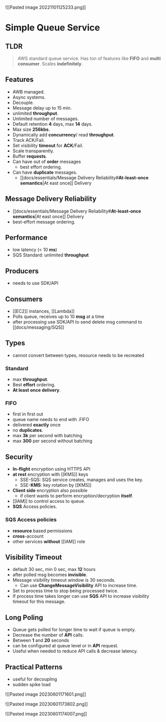 ![[Pasted image 20221101125233.png]]
# Simple Queue Service

## TLDR
>AWS standard queue service. Has ton of features like **FIFO** and **multi** **consumer**. Scales **indefinitely**.

## Features
- AWB managed.
- Async systems.
- Decouple.
- Message delay up to 15 min.
- unlimited **throughput**.
- Unlimited number of messages.
- Default retention **4** days, max **14** days.
- Max size **256kbs**.
- Dynamically add **concurrency**/ read **throughput**.
- Track ACK/Fail.
- Set visibility **timeout** for **ACK**/Fail.
- Scale transparently.
- Buffer **requests**.
- Can have out of **order** messages 
	-  best effort ordering.
- Can have **duplicate** messages.
	-  [[docs/essentials/Message Delivery Reliability#**At-least-once semantics**|At east once]] Delivery

## Message Delivery Reliability
-  [[docs/essentials/Message Delivery Reliability#**At-least-once semantics**|At east once]] Delivery
- best-effort message ordering.

## Performance
- low latency (< 10 **ms**)
- SQS Standard: unlimited **throughput** 

## Producers
- needs to use SDK/API

## Consumers
- [[EC2]] instances, [[Lambda]] 
- Polls queue, receives up to 10 **msg** at a time
- after processing use SDK/API to send delete msg command to [[docs/messaging/SQS]]

## Types
- cannot convert between types, resource needs to be recreated

### Standard
- max **throughput**.
- Best **effort** ordering.
- **At least once delivery**.

### FIFO
- first in first out
- queue name needs to end with .FIFO
- delivered **exactly** once
- no **duplicates**.
- max **3k** per second with batching
- max **300** per second without batching

## Security
- **In-flight** encryption using HTTPS API 
- **at rest** encryption with [[KMS]] keys
	- SSE-SQS: SQS service creates, manages and uses the key.
	- SSE-**KMS**: key rotation by [[KMS]]
- **Client side** encryption also possible
	- if client wants to perform encryption/decryption **itself**.
- [[IAM]] to control access to queue.
- **SQS** Access policies.

### SQS Access policies
- **resource** based permissions
- **cross**-account
- other services **without** [[IAM]] role

## Visibility Timeout
- default 30 sec, min 0 sec, max **12** hours
- after polled msg becomes **invisible**.
- Message visibility timeout window is 30 seconds.
	- Can use **ChangeMessageVisibility** API to increase time.
- Set to process time to stop being processed twice.
- If process time takes longer can use **SQS** API to increase visibility timeout for this message.

## Long Poling
- Queue gets polled for longer time to wait if queue is empty.
- Decrease the number of **API** calls.
- Between **1** and **20** seconds
- can be configured at queue level or in **API** request.
- Useful when needed to reduce API calls & decrease latency.

## Practical Patterns 

- useful for decoupling
- sudden spike load

![[Pasted image 20230601171601.png]]

![[Pasted image 20230601173802.png]]

![[Pasted image 20230601174007.png]]
